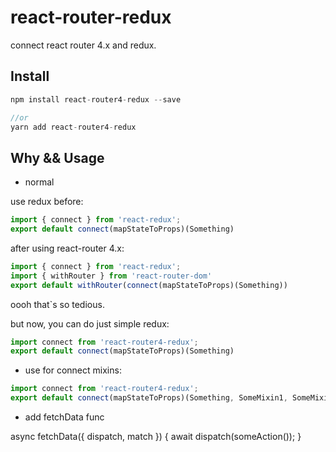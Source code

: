 # react-router-redux
connect react router 4.x and redux.

## Install

```JavaScript
npm install react-router4-redux --save

//or 
yarn add react-router4-redux
```

## Why && Usage

* normal

use redux before:

```JavaScript
import { connect } from 'react-redux';
export default connect(mapStateToProps)(Something)
```

after using react-router 4.x:

```JavaScript
import { connect } from 'react-redux';
import { withRouter } from 'react-router-dom'
export default withRouter(connect(mapStateToProps)(Something))
```

oooh that`s so tedious.

but now, you can do just simple redux:

```JavaScript
import connect from 'react-router4-redux';
export default connect(mapStateToProps)(Something)
```

* use for connect mixins:

```JavaScript
import connect from 'react-router4-redux';
export default connect(mapStateToProps)(Something, SomeMixin1, SomeMixin2, SomeMixin3 /*, ....mixins*/)
```

* add fetchData func

async fetchData({ dispatch, match }) {
  await dispatch(someAction());
}
